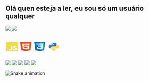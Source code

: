 ## Olá quen esteja a ler, eu sou só um usuário qualquer

<div>
  <a href="https://beacons.ai/r4free-13w">
  <img height="180em" src="https://github-readme-stats.vercel.app/api?username=r4free-13w&show_icons=true&theme=radical&include_all_commits=true&cout_private=true"/>
  <img height="180em" src="https://github-readme-stats.vercel.app/api/top-langs/?username=r4free-13w&show_icons=true&theme=radical&langs_count=4"/>
</div

<!--
**r4free-13w/r4free-13w** is a ✨ _special_ ✨ repository because its `README.md` (this file) appears on your GitHub profile.

Here are some ideas to get you started:

- 🔭 Quero trabalhar na pogramação
- 🌱 Anda estou estudando pogramação
- 💬 Pergunte qualquer coisa, mas vou responder "Não sei" se não souber a pergunta
- 📫 Como chegar em mim: playgames16.01.2020@gmail.com
- 😄 Pronomes: Ele/Ela Dele/Dela, se preferirem
- ⚡ Facto Engraçado: Nada
-->


 []()

<div style="display: inline_block"><br>
  <img align="center" alt="Js" height="30" width="40" src="https://raw.githubusercontent.com/devicons/devicon/master/icons/javascript/javascript-plain.svg">
  <img align="center" alt="HTML" height="30" width="40" src="https://raw.githubusercontent.com/devicons/devicon/master/icons/html5/html5-original.svg">
  <img align="center" alt="CSS" height="30" width="40" src="https://raw.githubusercontent.com/devicons/devicon/master/icons/css3/css3-original.svg">
  <img align="center" alt="Python" height="30" width="40" src="https://raw.githubusercontent.com/devicons/devicon/master/icons/python/python-original.svg">
  <!-- <img align="right" alt="Rafa-pic" height="150" style="border-radius:50px;" src="https://media.discordapp.net/attachments/639956127056134178/890373478988013628/Publicacoes_Instagram_1_1.png?width=676&height=676"> -->
</div>
  
  ##
 
<div> 
  <a href="https://www.youtube.com/@PlayGames-hj4oj" target="_blank"><img src="https://img.shields.io/badge/YouTube-FF0000?style=for-the-badge&logo=youtube&logoColor=white" target="_blank"></a>
  <a href="https://www.instagram.com/playgames16.01.2020/"><img src="https://img.shields.io/badge/-Instagram-%23E4405F?style=for-the-badge&logo=instagram&logoColor=white" target="_blank"></a>
 	<a href="https://www.twitch.tv/playgames16012020" target="_blank"><img src="https://img.shields.io/badge/Twitch-9146FF?style=for-the-badge&logo=twitch&logoColor=white" target="_blank"></a>
 <a href="https://discord.com/login?redirect_to=%2Fchannels%2F799301493962047508%2F799301494414639134" target="_blank"><img src="https://img.shields.io/badge/Discord-7289DA?style=for-the-badge&logo=discord&logoColor=white" target="_blank"></a> 
  <a href = "mailto:playgames16.01.2020@gmail.com"><img src="https://img.shields.io/badge/-Gmail-%23333?style=for-the-badge&logo=gmail&logoColor=white" target="_blank"></a>
  
</div>

![Snake animation](https://github.com/r4free-13w/r4free-13w/blob/output/github-contribution-grid-snake.svg)
